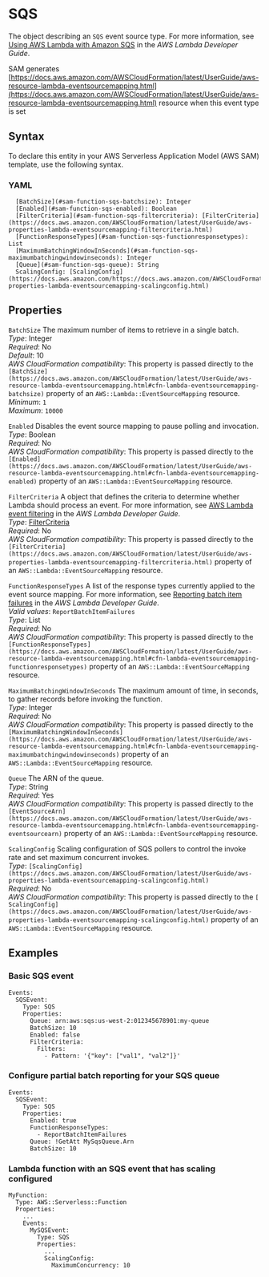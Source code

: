 # SQS<a name="sam-property-function-sqs"></a>

The object describing an `SQS` event source type\. For more information, see [Using AWS Lambda with Amazon SQS](https://docs.aws.amazon.com/lambda/latest/dg/with-sqs.html) in the *AWS Lambda Developer Guide*\.

SAM generates [https://docs.aws.amazon.com/AWSCloudFormation/latest/UserGuide/aws-resource-lambda-eventsourcemapping.html](https://docs.aws.amazon.com/AWSCloudFormation/latest/UserGuide/aws-resource-lambda-eventsourcemapping.html) resource when this event type is set

## Syntax<a name="sam-property-function-sqs-syntax"></a>

To declare this entity in your AWS Serverless Application Model \(AWS SAM\) template, use the following syntax\.

### YAML<a name="sam-property-function-sqs-syntax.yaml"></a>

```
  [BatchSize](#sam-function-sqs-batchsize): Integer
  [Enabled](#sam-function-sqs-enabled): Boolean
  [FilterCriteria](#sam-function-sqs-filtercriteria): [FilterCriteria](https://docs.aws.amazon.com/AWSCloudFormation/latest/UserGuide/aws-properties-lambda-eventsourcemapping-filtercriteria.html)
  [FunctionResponseTypes](#sam-function-sqs-functionresponsetypes): List
  [MaximumBatchingWindowInSeconds](#sam-function-sqs-maximumbatchingwindowinseconds): Integer
  [Queue](#sam-function-sqs-queue): String
  ScalingConfig: [ScalingConfig](https://docs.aws.amazon.com/https://docs.aws.amazon.com/AWSCloudFormation/latest/UserGuide/aws-properties-lambda-eventsourcemapping-scalingconfig.html)
```

## Properties<a name="sam-property-function-sqs-properties"></a>

 `BatchSize`   <a name="sam-function-sqs-batchsize"></a>
The maximum number of items to retrieve in a single batch\.  
*Type*: Integer  
*Required*: No  
*Default*: 10  
*AWS CloudFormation compatibility*: This property is passed directly to the `[BatchSize](https://docs.aws.amazon.com/AWSCloudFormation/latest/UserGuide/aws-resource-lambda-eventsourcemapping.html#cfn-lambda-eventsourcemapping-batchsize)` property of an `AWS::Lambda::EventSourceMapping` resource\.  
*Minimum*: `1`  
*Maximum*: `10000`

 `Enabled`   <a name="sam-function-sqs-enabled"></a>
Disables the event source mapping to pause polling and invocation\.  
*Type*: Boolean  
*Required*: No  
*AWS CloudFormation compatibility*: This property is passed directly to the `[Enabled](https://docs.aws.amazon.com/AWSCloudFormation/latest/UserGuide/aws-resource-lambda-eventsourcemapping.html#cfn-lambda-eventsourcemapping-enabled)` property of an `AWS::Lambda::EventSourceMapping` resource\.

 `FilterCriteria`   <a name="sam-function-sqs-filtercriteria"></a>
A object that defines the criteria to determine whether Lambda should process an event\. For more information, see [AWS Lambda event filtering](https://docs.aws.amazon.com/lambda/latest/dg/invocation-eventfiltering.html) in the *AWS Lambda Developer Guide*\.  
*Type*: [FilterCriteria](https://docs.aws.amazon.com/AWSCloudFormation/latest/UserGuide/aws-properties-lambda-eventsourcemapping-filtercriteria.html)  
*Required*: No  
*AWS CloudFormation compatibility*: This property is passed directly to the `[FilterCriteria](https://docs.aws.amazon.com/AWSCloudFormation/latest/UserGuide/aws-properties-lambda-eventsourcemapping-filtercriteria.html)` property of an `AWS::Lambda::EventSourceMapping` resource\.

 `FunctionResponseTypes`   <a name="sam-function-sqs-functionresponsetypes"></a>
 A list of the response types currently applied to the event source mapping\. For more information, see [ Reporting batch item failures](https://docs.aws.amazon.com/lambda/latest/dg/with-sqs.html#services-sqs-batchfailurereporting) in the *AWS Lambda Developer Guide*\.   
 *Valid values*: `ReportBatchItemFailures`   
 *Type*: List   
 *Required*: No   
 *AWS CloudFormation compatibility*: This property is passed directly to the `[FunctionResponseTypes](https://docs.aws.amazon.com/AWSCloudFormation/latest/UserGuide/aws-resource-lambda-eventsourcemapping.html#cfn-lambda-eventsourcemapping-functionresponsetypes)` property of an `AWS::Lambda::EventSourceMapping` resource\. 

 `MaximumBatchingWindowInSeconds`   <a name="sam-function-sqs-maximumbatchingwindowinseconds"></a>
The maximum amount of time, in seconds, to gather records before invoking the function\.  
*Type*: Integer  
*Required*: No  
*AWS CloudFormation compatibility*: This property is passed directly to the `[MaximumBatchingWindowInSeconds](https://docs.aws.amazon.com/AWSCloudFormation/latest/UserGuide/aws-resource-lambda-eventsourcemapping.html#cfn-lambda-eventsourcemapping-maximumbatchingwindowinseconds)` property of an `AWS::Lambda::EventSourceMapping` resource\.

 `Queue`   <a name="sam-function-sqs-queue"></a>
The ARN of the queue\.  
*Type*: String  
*Required*: Yes  
*AWS CloudFormation compatibility*: This property is passed directly to the `[EventSourceArn](https://docs.aws.amazon.com/AWSCloudFormation/latest/UserGuide/aws-resource-lambda-eventsourcemapping.html#cfn-lambda-eventsourcemapping-eventsourcearn)` property of an `AWS::Lambda::EventSourceMapping` resource\.

 `ScalingConfig`   <a name="sam-function-sqs-scalingconfig"></a>
Scaling configuration of SQS pollers to control the invoke rate and set maximum concurrent invokes\.  
*Type*: `[ScalingConfig](https://docs.aws.amazon.com/AWSCloudFormation/latest/UserGuide/aws-properties-lambda-eventsourcemapping-scalingconfig.html)`  
*Required*: No  
*AWS CloudFormation compatibility*: This property is passed directly to the `[ ScalingConfig](https://docs.aws.amazon.com/AWSCloudFormation/latest/UserGuide/aws-properties-lambda-eventsourcemapping-scalingconfig.html)` property of an `AWS::Lambda::EventSourceMapping` resource\.

## Examples<a name="sam-property-function-sqs--examples"></a>

### Basic SQS event<a name="sam-property-function-sqs--examples--sqs-event"></a>

```
Events:
  SQSEvent:
    Type: SQS
    Properties:
      Queue: arn:aws:sqs:us-west-2:012345678901:my-queue
      BatchSize: 10
      Enabled: false
      FilterCriteria: 
        Filters: 
          - Pattern: '{"key": ["val1", "val2"]}'
```

### Configure partial batch reporting for your SQS queue<a name="sam-property-function-sqs--examples--sqs-partial-batch"></a>

```
Events:
  SQSEvent:
    Type: SQS
    Properties:
      Enabled: true
      FunctionResponseTypes:
        - ReportBatchItemFailures
      Queue: !GetAtt MySqsQueue.Arn
      BatchSize: 10
```

### Lambda function with an SQS event that has scaling configured<a name="sam-property-function-sqs--examples--sqs-event-scaling"></a>

```
MyFunction:
  Type: AWS::Serverless::Function
  Properties:
    ...
    Events:
      MySQSEvent:
        Type: SQS
        Properties:
          ...
          ScalingConfig:
            MaximumConcurrency: 10
```